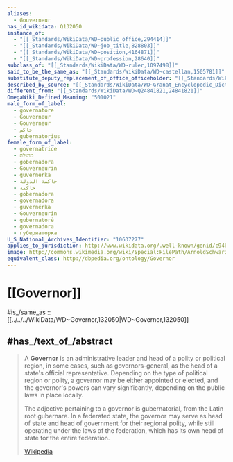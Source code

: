 ```yaml
---
aliases:
  - Gouverneur
has_id_wikidata: Q132050
instance_of:
  - "[[_Standards/WikiData/WD~public_office,294414]]"
  - "[[_Standards/WikiData/WD~job_title,828803]]"
  - "[[_Standards/WikiData/WD~position,4164871]]"
  - "[[_Standards/WikiData/WD~profession,28640]]"
subclass_of: "[[_Standards/WikiData/WD~ruler,1097498]]"
said_to_be_the_same_as: "[[_Standards/WikiData/WD~castellan,1505781]]"
substitute_deputy_replacement_of_office_officeholder: "[[_Standards/WikiData/WD~lieutenant_governor,1516453]]"
described_by_source: "[[_Standards/WikiData/WD~Granat_Encyclopedic_Dictionary,4532138]]"
different_from: "[[_Standards/WikiData/WD~Q24841821,24841821]]"
OmegaWiki_Defined_Meaning: "501021"
male_form_of_label:
  - governatore
  - Gouverneur
  - Gouverneur
  - حاكم
  - gubernatorius
female_form_of_label:
  - governatrice
  - מושלת
  - gobernadora
  - Gouverneurin
  - guvernerka
  - حاكمة الدولة
  - حاكمة
  - gobernadora
  - governadora
  - guvernérka
  - Gouverneurin
  - gubernatorė
  - governadora
  - губернаторка
U_S_National_Archives_Identifier: "10637277"
applies_to_jurisdiction: http://www.wikidata.org/.well-known/genid/c9466f372ed881bbcbc69964356e937a
image: http://commons.wikimedia.org/wiki/Special:FilePath/ArnoldSchwarzeneggerSDJun10.jpg
equivalent_class: http://dbpedia.org/ontology/Governor
---
```


# [[Governor]] 

#is_/same_as :: [[../../../WikiData/WD~Governor,132050|WD~Governor,132050]] 

## #has_/text_of_/abstract 

> A **Governor** is an administrative leader and head of a polity or political region, 
> in some cases, such as governors-general, as the head of a state's official representative. 
> Depending on the type of political region or polity, a governor may be either appointed or elected, 
> and the governor's powers can vary significantly, depending on the public laws in place locally. 
> 
> The adjective pertaining to a governor is gubernatorial, from the Latin root gubernare. 
> In a federated state, the governor may serve as head of state 
> and head of government for their regional polity, 
> while still operating under the laws of the federation, 
> which has its own head of state for the entire federation.
>
> [Wikipedia](https://en.wikipedia.org/wiki/Governor) 

